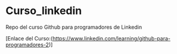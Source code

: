 # Curso_linkedin
Repo del curso  Github para programadores de Linkedin


[Enlace del Curso:(https://www.linkedin.com/learning/github-para-programadores-2)]
